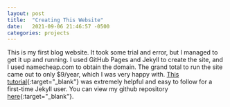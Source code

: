 ```yaml
---
layout: post
title:  "Creating This Website"
date:   2021-09-06 21:46:57 -0500
categories: projects
---
```

This is my first blog website. It took some trial and error, but I managed to get it up and running. I used GitHub Pages and Jekyll to create the site, and I used namecheap.com to obtain the domain. The grand total to run the site came out to only $9/year, which I was very happy with. [This tutorial](https://devblast.com/b/create-a-static-websiteblog-with-jekyll-and-github-pages){:target="_blank"} was extremely helpful and easy to follow for a first-time Jekyll user. You can view my github repository [here](https://github.com/dstanecki/dstanecki.github.io){:target="_blank"}.<!--break-->
